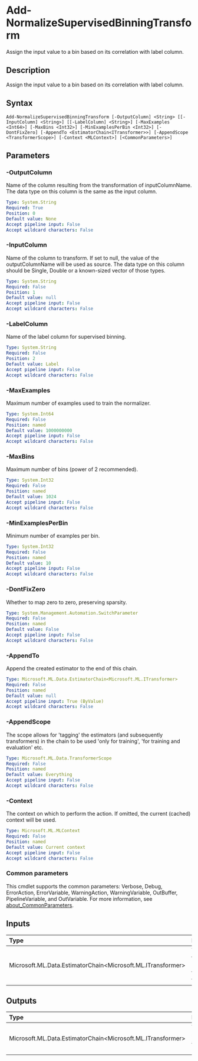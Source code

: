 # Add-NormalizeSupervisedBinningTransform

Assign the input value to a bin based on its correlation with label column.

## Description

Assign the input value to a bin based on its correlation with label column.

## Syntax

```
Add-NormalizeSupervisedBinningTransform [-OutputColumn] <String> [[-InputColumn] <String>] [[-LabelColumn] <String>] [-MaxExamples <Int64>] [-MaxBins <Int32>] [-MinExamplesPerBin <Int32>] [-DontFixZero] [-AppendTo <EstimatorChain<ITransformer>>] [-AppendScope <TransformerScope>] [-Context <MLContext>] [<CommonParameters>]
```

## Parameters

### -OutputColumn

Name of the column resulting from the transformation of inputColumnName. The data type on this column is the same as the input column.

```yaml
Type: System.String
Required: True
Position: 0
Default value: None
Accept pipeline input: False
Accept wildcard characters: False
```

### -InputColumn

Name of the column to transform. If set to null, the value of the outputColumnName will be used as source. The data type on this column should be Single, Double or a known-sized vector of those types.

```yaml
Type: System.String
Required: False
Position: 1
Default value: null
Accept pipeline input: False
Accept wildcard characters: False
```

### -LabelColumn

Name of the label column for supervised binning.

```yaml
Type: System.String
Required: False
Position: 2
Default value: Label
Accept pipeline input: False
Accept wildcard characters: False
```

### -MaxExamples

Maximum number of examples used to train the normalizer.

```yaml
Type: System.Int64
Required: False
Position: named
Default value: 1000000000
Accept pipeline input: False
Accept wildcard characters: False
```

### -MaxBins

Maximum number of bins (power of 2 recommended).

```yaml
Type: System.Int32
Required: False
Position: named
Default value: 1024
Accept pipeline input: False
Accept wildcard characters: False
```

### -MinExamplesPerBin

Minimum number of examples per bin.

```yaml
Type: System.Int32
Required: False
Position: named
Default value: 10
Accept pipeline input: False
Accept wildcard characters: False
```

### -DontFixZero

Whether to map zero to zero, preserving sparsity.

```yaml
Type: System.Management.Automation.SwitchParameter
Required: False
Position: named
Default value: False
Accept pipeline input: False
Accept wildcard characters: False
```

### -AppendTo

Append the created estimator to the end of this chain.

```yaml
Type: Microsoft.ML.Data.EstimatorChain<Microsoft.ML.ITransformer>
Required: False
Position: named
Default value: null
Accept pipeline input: True (ByValue)
Accept wildcard characters: False
```

### -AppendScope

The scope allows for 'tagging' the estimators (and subsequently transformers) in the chain to be used 'only for training', 'for training and evaluation' etc.

```yaml
Type: Microsoft.ML.Data.TransformerScope
Required: False
Position: named
Default value: Everything
Accept pipeline input: False
Accept wildcard characters: False
```

### -Context

The context on which to perform the action. If omitted, the current (cached) context will be used.

```yaml
Type: Microsoft.ML.MLContext
Required: False
Position: named
Default value: Current context
Accept pipeline input: False
Accept wildcard characters: False
```

### Common parameters

This cmdlet supports the common parameters: Verbose, Debug, ErrorAction, ErrorVariable, WarningAction, WarningVariable, OutBuffer, PipelineVariable, and OutVariable. For more information, see [about_CommonParameters](https://go.microsoft.com/fwlink/?LinkID=113216).

## Inputs

| Type | Description |
|:---|:---|
| Microsoft.ML.Data.EstimatorChain<Microsoft.ML.ITransformer> | You can pipe the EstimatorChain to append to this cmdlet. |

## Outputs

| Type | Description |
|:---|:---|
| Microsoft.ML.Data.EstimatorChain<Microsoft.ML.ITransformer> | This cmdlet returns the appended EstimatorChain. |



